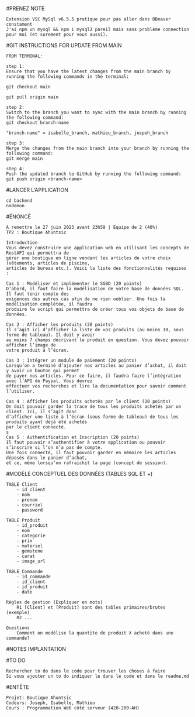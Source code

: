 #PRENEZ NOTE

    Extension VSC MySql v6.5.5 pratique pour pas aller dans DBeaver constament
    J'ai npm un mysql && npm i mysql2 pareil mais sans problème connection pour moi (et surement pour vous aussi).

#GIT INSTRUCTIONS FOR UPDATE FROM MAIN

    FROM TERMINAL:

    step 1:
    Ensure that you have the latest changes from the main branch by running the following commands in the terminal:
    
    git checkout main
    
    git pull origin main
    
    step 2:
    Switch to the branch you want to sync with the main branch by running the following command:
    git checkout branch-name
    
    "branch-name" = isabelle_branch, mathieu_branch, jospeh_branch
    
    step 3:
    Merge the changes from the main branch into your branch by running the following command:
    git merge main
    
    step 4:
    Push the updated branch to GitHub by running the following command:
    git push origin <branch-name>

#LANCER L'APPLICATION

    cd backend
    nodemon

#ÉNONCÉ

    À remettre le 27 juin 2023 avant 23h59 | Équipe de 2 (40%)
    TP2 : Boutique Ahuntsic

    Introduction
    Vous devez construire une application web en utilisant les concepts de RestAPI qui permettra de
    gérer une boutique en ligne vendant les articles de votre choix (vêtements, articles de piscine,
    articles de bureau etc.). Voici la liste des fonctionnalités requises :

    Cas 1 : Modéliser et implémenter le SGBD (20 points)
    D’abord, il faut faire la modélisation de votre base de données SQL. Il faut tenir compte des
    exigences des autres cas afin de ne rien oublier. Une fois la modélisation complétée, il faudra
    produire le script qui permettra de créer tous vos objets de base de données.

    Cas 2 : Afficher les produits (20 points)
    Il s’agit ici d’afficher la liste de vos produits (au moins 10, sous forme de tableau). Il doit y avoir
    au moins 7 champs décrivant le produit en question. Vous devez pouvoir afficher l’image de
    votre produit à l’écran.

    Cas 3 : Intégrer un module de paiement (20 points)
    Lorsqu’on a terminé d’ajouter nos articles au panier d’achat, il doit y avoir un bouton qui permet
    de payer nos articles. Pour ce faire, il faudra faire l’intégration avec l’API de Paypal. Vous devrez
    effectuer vos recherches et lire la documentation pour savoir comment l’utiliser.

    Cas 4 : Afficher les produits achetés par le client (20 points)
    On doit pouvoir garder la trace de tous les produits achetés par un client. Ici, il s’agit donc
    d’afficher une liste à l’écran (sous forme de tableau) de tous les produits ayant déjà été achetés
    par le client connecté.
    s
    Cas 5 : Authentification et Inscription (20 points)
    Il faut pouvoir s’authentifier à votre application ou pouvoir s’inscrire si l’on n’a pas de compte.
    Une fois connecté, il faut pouvoir garder en mémoire les articles déposés dans le panier d’achat,
    et ce, même lorsqu’on rafraichit la page (concept de session).

#MODÈLE CONCEPTUEL DES DONNÉES (TABLES SQL ET +)

    TABLE Client
        - id_client
        - nom
        - prenom
        - courriel
        - password

    TABLE Produit
        - id_produit
        - nom
        - categorie
        - prix
        - materiel
        - gemstone
        - carat
        - image_url

    TABLE_Commande
        - id_commande
        - id_client
        - id_produit
        - date
        
    Régles de gestion (Expliquer en mots) 
        R1 [Client] et [Produit] sont des tables primaires/brutes (exemple)
        R2 ...

    Questions
        Comment on modélise la quantite de produit X acheté dans une commande?

#NOTES IMPLANTATION

#TO DO

    Rechercher to do dans le code pour trouver les choses à faire
    Si vous ajouter un to do indiquer le dans le code et dans le readme.md

#ENTÊTE
   
    Projet: Boutique Ahuntsic
    Codeurs: Joseph, Isabelle, Mathieu
    Cours : Programmation Web côté serveur (420-289-AH)
    
